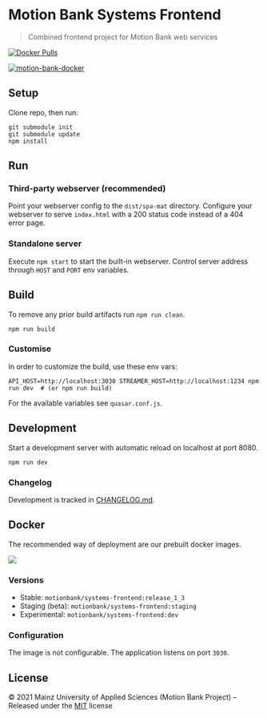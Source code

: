 [comment]: # (ACHTUNG! This is an autogenerated file and will be automatically overwritten)
[comment]: # (To edit its contents please refer to the project dir '.readme')

# Motion Bank Systems Frontend

> Combined frontend project for Motion Bank web services

[![Docker Pulls](https://img.shields.io/docker/pulls/motionbank/systems-frontend?style=flat)](https://hub.docker.com/r/motionbank/systems-frontend)


[![motion-bank-docker](https://circleci.com/gh/motion-bank-docker/systems-frontend.svg?style=svg)](https://app.circleci.com/pipelines/github/motion-bank-docker/systems-frontend)

## Setup

Clone repo, then run:

```shell
git submodule init
git submodule update
npm install
```

## Run

### Third-party webserver (recommended)

Point your webserver config to the ``dist/spa-mat``
directory. Configure your webserver to serve
``index.html`` with a 200 status code instead of a
404 error page.

### Standalone server

Execute ``npm start`` to start the built-in webserver.
Control server address through ``HOST`` and ``PORT``
env variables.

## Build

To remove any prior build artifacts run `npm run clean`.

```shell
npm run build
```

### Customise

In order to customize the build, use these env vars:

```shell
API_HOST=http://localhost:3030 STREAMER_HOST=http://localhost:1234 npm run dev  # (or npm run build)
```

For the available variables see `quasar.conf.js`.

## Development

Start a development server with automatic reload on
localhost at port 8080.

```shell
npm run dev
```

### Changelog

Development is tracked in
[CHANGELOG.md](https://gitlab.rlp.net/motionbank/systems-frontend/blob/master/CHANGELOG.md).

## Docker

The recommended way of deployment are our prebuilt
docker images.

[![](https://images.microbadger.com/badges/image/motionbank/systems-frontend.svg)](https://microbadger.com/images/motionbank/systems-frontend
"Get your own image badge on microbadger.com")

### Versions

* Stable: `motionbank/systems-frontend:release_1_3`
* Staging (beta): `motionbank/systems-frontend:staging`
* Experimental: `motionbank/systems-frontend:dev`

### Configuration

The image is not configurable.
The application listens on port `3030`.


## License

:copyright: 2021 Mainz University of Applied Sciences (Motion Bank Project) – 
Released under the [MIT](https://github.com/motionbank-js/systems-frontend/blob/master/LICENSE) license

